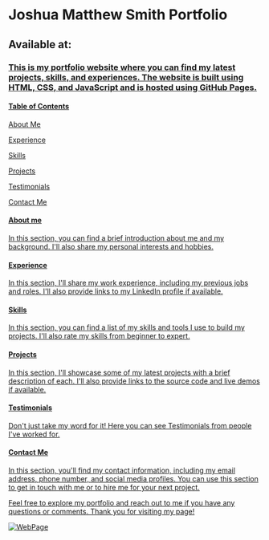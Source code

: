 <h1>Joshua Matthew Smith Portfolio</ph1>
<h2>Available at: <a href="Joshuamattewsmithportfolio.web.app" /></h2>

<h3>This is my portfolio website where you can find my latest projects, skills, and experiences. The website is built using HTML, CSS, and JavaScript and is hosted using GitHub Pages.</h3>

<h4>Table of Contents</h4>
<p>About Me</p>
<p>Experience</p>
<p>Skills</p>
<p>Projects</p>
<p>Testimonials</p>
<p>Contact Me</p>

<h4>About me</h4>
<p>In this section, you can find a brief introduction about me and my background. I'll also share my personal interests and hobbies.</p>

<h4>Experience</h4>
<p>In this section, I'll share my work experience, including my previous jobs and roles. I'll also provide links to my LinkedIn profile if available.</p>

<h4>Skills</h4>
<p>In this section, you can find a list of my skills and tools I use to build my projects. I'll also rate my skills from beginner to expert.</p>

<h4>Projects</h4>
<p>In this section, I'll showcase some of my latest projects with a brief description of each. I'll also provide links to the source code and live demos if available.</p>

<h4>Testimonials</h4>
<p>Don't just take my word for it! Here you can see Testimonials from people I've worked for.</p>

<h4>Contact Me</h4>
<p>In this section, you'll find my contact information, including my email address, phone number, and social media profiles. You can use this section to get in touch with me or to hire me for your next project.</p>

<p>Feel free to explore my portfolio and reach out to me if you have any questions or comments. Thank you for visiting my page!</p>


![WebPage](https://github.com/xxjmsxx/JoshuaMatthewSmithPortfolio/assets/111142848/fa440a70-620f-422c-a7bf-a2c02b49ea7e)
